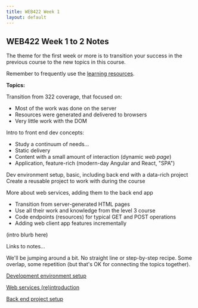 ```yaml
---
title: WEB422 Week 1
layout: default
---
```


## WEB422 Week 1 to 2 Notes

The theme for the first week or more is to transition your success in the previous course to the new topics in this course.

Remember to frequently use the [learning resources](/web422/resources).

**Topics:**

Transition from 322 coverage, that focused on:
* Most of the work was done on the server
* Resources were generated and delivered to browsers
* Very little work with the DOM

Intro to front end dev concepts:
* Study a continuum of needs...
* Static delivery
* Content with a small amount of interaction (dynamic *web page*)
* Application, feature-rich (modern-day Angular and React, "SPA")

Dev environment setup, basic, including back end with a data-rich project  
Create a reusable project to work with during the course

More about web services, adding them to the back end app
* Transition from server-generated HTML pages
* Use all their work and knowledge from the level 3 course
* Code endpoints (resources) for typical GET and POST operations
* Adding web client app features incrementally

(intro blurb here)

Links to notes...

We'll be jumping around a bit. No straight line or step-by-step recipe. Some overlap, some repetition (but that's OK for connecting the topics together).

[Development environment setup](setup-dev-env)

[Web services (re)introduction](intro-web-services)

[Back end project setup](setup-base-project)

<br>
